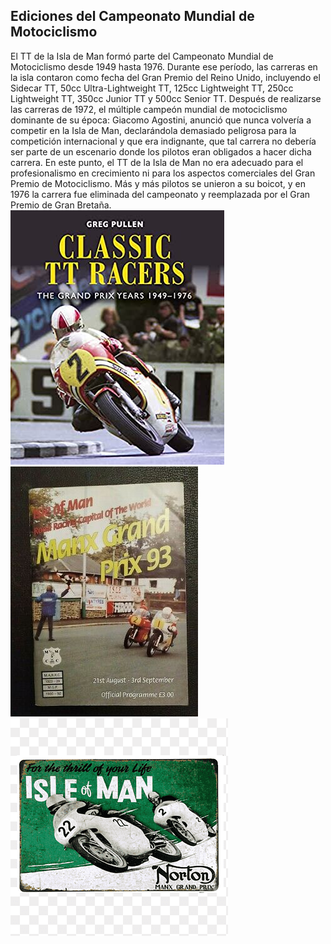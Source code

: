 ## Ediciones del Campeonato Mundial de Motociclismo
El TT de la Isla de Man formó parte del Campeonato Mundial de Motociclismo desde 1949 hasta 1976. Durante ese período, las carreras en la isla contaron como fecha del Gran Premio del Reino Unido, incluyendo el Sidecar TT, 50cc Ultra-Lightweight TT, 125cc Lightweight TT, 250cc Lightweight TT, 350cc Junior TT y 500cc Senior TT. Después de realizarse las carreras de 1972, el múltiple campeón mundial de motociclismo dominante de su época: Giacomo Agostini, anunció que nunca volvería a competir en la Isla de Man, declarándola demasiado peligrosa para la competición internacional y que era indignante, que tal carrera no debería ser parte de un escenario donde los pilotos eran obligados a hacer dicha carrera. En este punto, el TT de la Isla de Man no era adecuado para el profesionalismo en crecimiento ni para los aspectos comerciales del Gran Premio de Motociclismo. Más y más pilotos se unieron a su boicot, y en 1976 la carrera fue eliminada del campeonato y reemplazada por el Gran Premio de Gran Bretaña.
![Screenshot](img/ediciones.jpg)
![Screenshot](img/ediciones2.jpg)
![Screenshot](img/ediciones3.jpg)